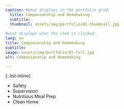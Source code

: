 ```yaml
---
caption: #what displays in the portfolio grid:
  title: Companionship and Homemaking
  subtitle: 
  thumbnail: assets/img/portfolio/01-thumbnail.jpg
  
#what displays when the item is clicked:
lang: en
title: Companionship and Homemaking
subtitle: 
image: assets/img/portfolio/01-full.jpg
alt: Companionship and Homemaking

---
```

{:.list-inline} 
- Safety
- Supervision
- Nutritious Meal Prep
- Clean Home
